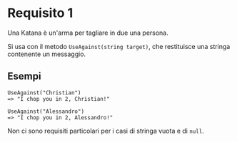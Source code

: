 # Requisito 1

Una Katana è un'arma per tagliare in due una persona.

Si usa con il metodo `UseAgainst(string target)`, che restituisce una stringa contenente un messaggio.

## Esempi

    UseAgainst("Christian")
    => "I chop you in 2, Christian!"

    UseAgainst("Alessandro")
    => "I chop you in 2, Alessandro!"

Non ci sono requisiti particolari per i casi di stringa vuota e di `null`.
